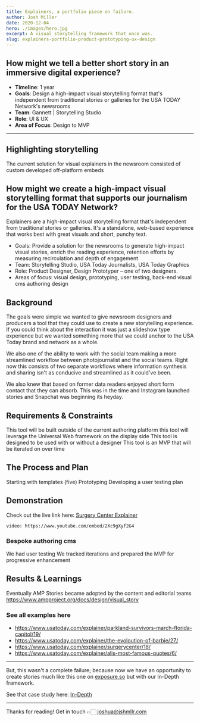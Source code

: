 ```yaml
---
title: Explainers, a portfolio piece on failure.
author: Josh Miller
date: 2020-12-04
hero: ./images/hero.jpg
excerpt: A visual storytelling framework that once was.
slug: explainers-portfolio-product-prototyping-ux-design
---
```


## How might we tell a better short story in an immersive digital experience?

- **Timeline**: 1 year
- **Goals**:  Design a high-impact visual storytelling format that's independent from traditional stories or galleries for the USA TODAY Network's newsrooms
- **Team**: Gannett | Storytelling Studio
- **Role**: UI & UX
- **Area of Focus**: Design to MVP

---

## Highlighting storytelling

The current solution for visual explainers in the newsroom consisted of custom developed off-platform embeds

## How might we create a high-impact visual storytelling format that supports our journalism for the USA TODAY Network?

Explainers are a high-impact visual storytelling format that's independent from traditional stories or galleries. It's a standalone, web-based experience that works best with great visuals and short, punchy text.

- Goals: Provide a solution for the newsrooms to generate high-impact visual stories, enrich the reading experience, retention efforts by measuring recirculation and depth of engagement
- Team: Storytelling Studio, USA Today Journalists, USA Today Graphics
- Role: Product Designer, Design Prototyper – one of two designers.
- Areas of focus: visual design, prototyping, user testing, back-end visual cms authoring design

## Background

The goals were simple we wanted to give newsroom designers and producers a tool that they could use to create a new storytelling experience. If you could think about the interaction it was just a slideshow type experience but we wanted something more that we could anchor to the USA Today brand and network as a whole.

We also one of the ability to work with the social team making a more streamlined workflow between photojournalist and the social teams. Right now this consists of two separate workflows where information synthesis and sharing isn't as conducive and streamlined as it could've been.

We also knew that based on former data readers enjoyed short form contact that they can absorb. This was in the time and Instagram launched stories and Snapchat was beginning its heyday.

## Requirements & Constraints

This tool will be built outside of the current authoring platform
this tool will leverage the Universal Web framework on the display side
This tool is designed to be used with or without a designer
This tool is an MVP that will be iterated on over time

## The Process and Plan

Starting with templates (five)
Prototyping
Developing a user testing plan

## Demonstration

Check out the live link here: [Surgery Center Explainer](https://www.usatoday.com/explainer/surgerycenter/18/)

`video: https://www.youtube.com/embed/2Xc9gXyf2G4`

### Bespoke authoring cms

We had user testing
We tracked iterations and prepared the MVP for progressive enhancement

## Results & Learnings

Eventually AMP Stories became adopted by the content and editorial teams <https://www.ampproject.org/docs/design/visual_story>

### See all examples here

- <https://www.usatoday.com/explainer/parkland-survivors-march-florida-capitol/19/>
- <https://www.usatoday.com/explainer/the-evoloution-of-barbie/27/>
- <https://www.usatoday.com/explainer/surgerycenter/18/>
- <https://www.usatoday.com/explainer/alis-most-famous-quotes/6/>

---

But, this wasn't a complete failure; because now we have an opportunity to create stories much like this one on [exposure.so](https://www.distastefulshroom.com/furloughed) but with our In-Depth framework.

See that case study here: [In-Depth](https://url.com)

---

Thanks for reading!
Get in touch 👉🏻 [joshua@jshmllr.com](mailto:joshua@jshmllr.com)
